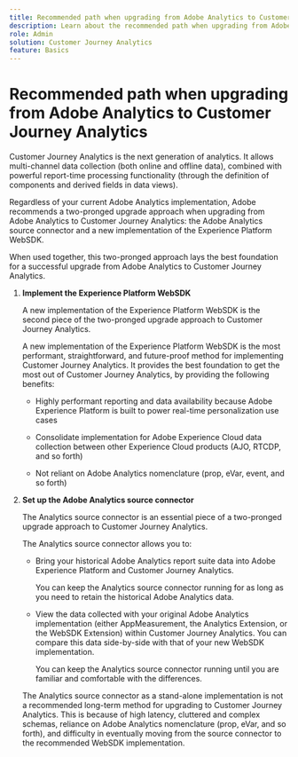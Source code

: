 ```yaml
---
title: Recommended path when upgrading from Adobe Analytics to Customer Journey Analytics
description: Learn about the recommended path when upgrading from Adobe Analytics to Customer Journey Analytics
role: Admin
solution: Customer Journey Analytics
feature: Basics
---
```

# Recommended path when upgrading from Adobe Analytics to Customer Journey Analytics

Customer Journey Analytics is the next generation of analytics. It allows multi-channel data collection (both online and offline data), combined with powerful report-time processing functionality (through the definition of components and derived fields in data views). 

Regardless of your current Adobe Analytics implementation, Adobe recommends a two-pronged upgrade approach when upgrading from Adobe Analytics to Customer Journey Analytics: the Adobe Analytics source connector and a new implementation of the Experience Platform WebSDK.

When used together, this two-pronged approach lays the best foundation for a successful upgrade from Adobe Analytics to Customer Journey Analytics. 

1. **Implement the Experience Platform WebSDK**

   A new implementation of the Experience Platform WebSDK is the second piece of the two-pronged upgrade approach to Customer Journey Analytics. 

   <!-- This will be the defacto way to collect data moving forward, and the Analytics source connector will eventually be turned off. -->
   
   A new implementation of the Experience Platform WebSDK is the most performant, straightforward, and future-proof method for implementing Customer Journey Analytics. It provides the best foundation to get the most out of Customer Journey Analytics, by providing the following benefits:

   * Highly performant reporting and data availability because Adobe Experience Platform is built to power real-time personalization use cases

   * Consolidate implementation for Adobe Experience Cloud data collection between other Experience Cloud products (AJO, RTCDP, and so forth)

   * Not reliant on Adobe Analytics nomenclature (prop, eVar, event, and so forth)

1. **Set up the Adobe Analytics source connector**

   The Analytics source connector is an essential piece of a two-pronged upgrade approach to Customer Journey Analytics. 

   The Analytics source connector allows you to:

   * Bring your historical Adobe Analytics report suite data into Adobe Experience Platform and Customer Journey Analytics. 
   
     You can keep the Analytics source connector running for as long as you need to retain the historical Adobe Analytics data. 
   
   * View the data collected with your original Adobe Analytics implementation (either AppMeasurement, the Analytics Extension, or the WebSDK Extension) within Customer Journey Analytics. You can compare this data side-by-side with that of your new WebSDK implementation. 
   
     You can keep the Analytics source connector running until you are familiar and comfortable with the differences. <!--elaborate on what those differences are? -->

   The Analytics source connector as a stand-alone implementation is not a recommended long-term method for upgrading to Customer Journey Analytics. This is because of high latency, cluttered and complex schemas, reliance on Adobe Analytics nomenclature (prop, eVar, and so forth), and difficulty in eventually moving from the source connector to the recommended WebSDK implementation.
   











